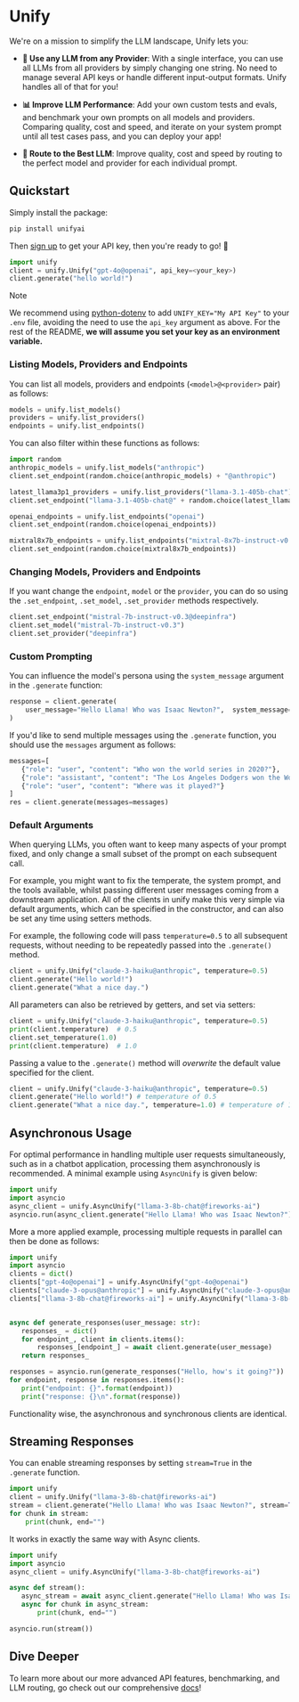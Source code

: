 # Unify

We're on a mission to simplify the LLM landscape, Unify lets you:

* **🔑 Use any LLM from any Provider**: With a single interface, you can use all LLMs from all providers by simply changing one string. No need to manage several API keys or handle different input-output formats. Unify handles all of that for you!


* **📊 Improve LLM Performance**: Add your own custom tests and evals, and benchmark your own prompts on all models and providers. Comparing quality, cost and speed, and iterate on your system prompt until all test cases pass, and you can deploy your app!


* **🔀 Route to the Best LLM**: Improve quality, cost and speed by routing to the perfect model and provider for each individual prompt.

## Quickstart
Simply install the package:

```bash
pip install unifyai
```

Then [sign up](https://console.unify.ai) to get your API key, then you're ready to go! 🚀

```python
import unify
client = unify.Unify("gpt-4o@openai", api_key=<your_key>)
client.generate("hello world!")
```

> [!NOTE]
> We recommend using [python-dotenv](https://pypi.org/project/python-dotenv/)
> to add `UNIFY_KEY="My API Key"` to your `.env` file, avoiding the need to use the `api_key` argument as above.
> For the rest of the README, **we will assume you set your key as an environment variable.**

### Listing Models, Providers and Endpoints

You can list all models, providers and endpoints (`<model>@<provider>` pair) as follows:

```python
models = unify.list_models()
providers = unify.list_providers()
endpoints = unify.list_endpoints()
```

You can also filter within these functions as follows:

```python
import random
anthropic_models = unify.list_models("anthropic")
client.set_endpoint(random.choice(anthropic_models) + "@anthropic")

latest_llama3p1_providers = unify.list_providers("llama-3.1-405b-chat")
client.set_endpoint("llama-3.1-405b-chat@" + random.choice(latest_llama3p1_providers))

openai_endpoints = unify.list_endpoints("openai")
client.set_endpoint(random.choice(openai_endpoints))

mixtral8x7b_endpoints = unify.list_endpoints("mixtral-8x7b-instruct-v0.1")
client.set_endpoint(random.choice(mixtral8x7b_endpoints))

```

### Changing Models, Providers and Endpoints

If you want change the `endpoint`, `model` or the `provider`, you can do so using the `.set_endpoint`, `.set_model`, `.set_provider` methods respectively.

```python
client.set_endpoint("mistral-7b-instruct-v0.3@deepinfra")
client.set_model("mistral-7b-instruct-v0.3")
client.set_provider("deepinfra")
```

### Custom Prompting

You can influence the model's persona using the `system_message` argument in the `.generate` function:

```python
response = client.generate(
    user_message="Hello Llama! Who was Isaac Newton?",  system_message="You should always talk in rhymes"
)
```

If you'd like to send multiple messages using the `.generate` function, you should use the `messages` argument as follows:

 ```python
 messages=[
    {"role": "user", "content": "Who won the world series in 2020?"},
    {"role": "assistant", "content": "The Los Angeles Dodgers won the World Series in 2020."},
    {"role": "user", "content": "Where was it played?"}
]
res = client.generate(messages=messages)
 ```

### Default Arguments

When querying LLMs, you often want to keep many aspects of your prompt fixed,
and only change a small subset of the prompt on each subsequent call.

For example, you might want to fix the temperate, the system prompt,
and the tools available, whilst passing different user messages coming from a downstream
application. All of the clients in unify make this very simple via default arguments,
which can be specified in the constructor,
and can also be set any time using setters methods.

For example, the following code will pass `temperature=0.5` to all subsequent requests,
without needing to be repeatedly passed into the `.generate()` method.

```python
client = unify.Unify("claude-3-haiku@anthropic", temperature=0.5)
client.generate("Hello world!")
client.generate("What a nice day.")
```

All parameters can also be retrieved by getters, and set via setters:

```python
client = unify.Unify("claude-3-haiku@anthropic", temperature=0.5)
print(client.temperature)  # 0.5
client.set_temperature(1.0)
print(client.temperature)  # 1.0
```

Passing a value to the `.generate()` method will *overwrite* the default value specified
for the client.

```python
client = unify.Unify("claude-3-haiku@anthropic", temperature=0.5)
client.generate("Hello world!") # temperature of 0.5
client.generate("What a nice day.", temperature=1.0) # temperature of 1.0
```

## Asynchronous Usage
For optimal performance in handling multiple user requests simultaneously,
such as in a chatbot application, processing them asynchronously is recommended.
A minimal example using `AsyncUnify` is given below:

 ```python
import unify
import asyncio
async_client = unify.AsyncUnify("llama-3-8b-chat@fireworks-ai")
asyncio.run(async_client.generate("Hello Llama! Who was Isaac Newton?"))
```

More a more applied example,
processing multiple requests in parallel can then be done as follows:

 ```python
import unify
import asyncio
clients = dict()
clients["gpt-4o@openai"] = unify.AsyncUnify("gpt-4o@openai")
clients["claude-3-opus@anthropic"] = unify.AsyncUnify("claude-3-opus@anthropic")
clients["llama-3-8b-chat@fireworks-ai"] = unify.AsyncUnify("llama-3-8b-chat@fireworks-ai")


async def generate_responses(user_message: str):
    responses_ = dict()
    for endpoint_, client in clients.items():
        responses_[endpoint_] = await client.generate(user_message)
    return responses_

responses = asyncio.run(generate_responses("Hello, how's it going?"))
for endpoint, response in responses.items():
    print("endpoint: {}".format(endpoint))
    print("response: {}\n".format(response))
```

Functionality wise, the asynchronous and synchronous clients are identical.

## Streaming Responses
You can enable streaming responses by setting `stream=True` in the `.generate` function.

```python
import unify
client = unify.Unify("llama-3-8b-chat@fireworks-ai")
stream = client.generate("Hello Llama! Who was Isaac Newton?", stream=True)
for chunk in stream:
    print(chunk, end="")
```

It works in exactly the same way with Async clients.

 ```python
import unify
import asyncio
async_client = unify.AsyncUnify("llama-3-8b-chat@fireworks-ai")

async def stream():
    async_stream = await async_client.generate("Hello Llama! Who was Isaac Newton?", stream=True)
    async for chunk in async_stream:
        print(chunk, end="")

asyncio.run(stream())
```
## Dive Deeper

To learn more about our more advanced API features, benchmarking, and LLM routing,
go check out our comprehensive [docs](https://unify.ai/docs)!